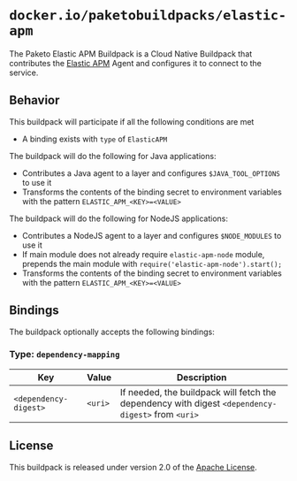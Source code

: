# `docker.io/paketobuildpacks/elastic-apm`
The Paketo Elastic APM Buildpack is a Cloud Native Buildpack that contributes the [Elastic APM][e] Agent and configures it to connect to the service.

[e]: https://www.elastic.co/solutions/apm

## Behavior
This buildpack will participate if all the following conditions are met

* A binding exists with `type` of `ElasticAPM`

The buildpack will do the following for Java applications:

* Contributes a Java agent to a layer and configures `$JAVA_TOOL_OPTIONS` to use it
* Transforms the contents of the binding secret to environment variables with the pattern `ELASTIC_APM_<KEY>=<VALUE>`

The buildpack will do the following for NodeJS applications:

* Contributes a NodeJS agent to a layer and configures `$NODE_MODULES` to use it
* If main module does not already require `elastic-apm-node` module, prepends the main module with `require('elastic-apm-node').start();`
* Transforms the contents of the binding secret to environment variables with the pattern `ELASTIC_APM_<KEY>=<VALUE>`

## Bindings
The buildpack optionally accepts the following bindings:

### Type: `dependency-mapping`
|Key                   | Value   | Description
|----------------------|---------|------------
|`<dependency-digest>` | `<uri>` | If needed, the buildpack will fetch the dependency with digest `<dependency-digest>` from `<uri>`

## License

This buildpack is released under version 2.0 of the [Apache License][a].

[a]: http://www.apache.org/licenses/LICENSE-2.0
